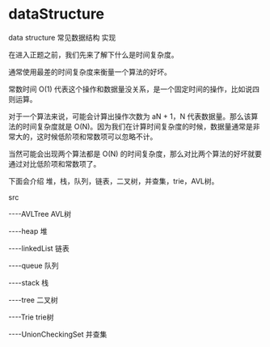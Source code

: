 # dataStructure
data structure
常见数据结构 实现

在进入正题之前，我们先来了解下什么是时间复杂度。

通常使用最差的时间复杂度来衡量一个算法的好坏。

常数时间 O(1) 代表这个操作和数据量没关系，是一个固定时间的操作，比如说四则运算。

对于一个算法来说，可能会计算出操作次数为 aN + 1，N 代表数据量。那么该算法的时间复杂度就是 O(N)。因为我们在计算时间复杂度的时候，数据量通常是非常大的，这时候低阶项和常数项可以忽略不计。

当然可能会出现两个算法都是 O(N) 的时间复杂度，那么对比两个算法的好坏就要通过对比低阶项和常数项了。

下面会介绍 堆，栈，队列，链表，二叉树，并查集，trie，AVL树。

src 

 ----AVLTree  AVL树

 ----heap  堆

 ----linkedList  链表

 ----queue  队列

 ----stack  栈

 ----tree  二叉树

 ----Trie  trie树

 ----UnionCheckingSet  并查集

 
